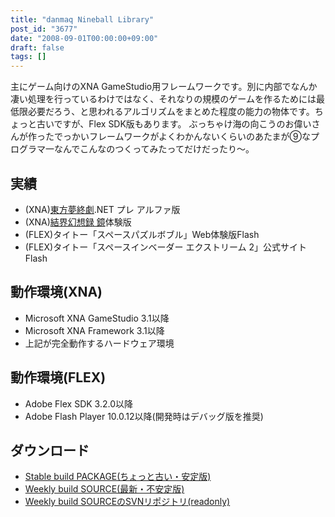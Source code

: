 ```yaml
---
title: "danmaq Nineball Library"
post_id: "3677"
date: "2008-09-01T00:00:00+09:00"
draft: false
tags: []
---
```



主にゲーム向けのXNA GameStudio用フレームワークです。別に内部でなんか凄い処理を行っているわけではなく、それなりの規模のゲームを作るためには最低限必要だろう、と思われるアルゴリズムをまとめた程度の能力の物体です。ちょっと古いですが、Flex SDK版もあります。
ぶっちゃけ海の向こうのお偉いさんが作ったでっかいフレームワークがよくわかんないくらいのあたまが⑨なプログラマ一なんでこんなのつくってみたってだけだったり～。

## 実績



  * (XNA)[東方夢終劇](https://danmaq.com/products/apps/dnh/thc/).NET プレ アルファ版
  * (XNA)[結界幻想録 鏡](http://kagaminer.in/)体験版
  * (FLEX)タイトー「スペースパズルボブル」Web体験版Flash
  * (FLEX)タイトー「スペースインベーダー エクストリーム 2」公式サイトFlash
## 動作環境(XNA)



  * Microsoft XNA GameStudio 3.1以降
  * Microsoft XNA Framework 3.1以降
  * 上記が完全動作するハードウェア環境
## 動作環境(FLEX)



  * Adobe Flex SDK 3.2.0以降
  * Adobe Flash Player 10.0.12以降(開発時はデバッグ版を推奨)
## ダウンロード



  * [Stable build PACKAGE(ちょっと古い・安定版)](http://sourceforge.jp/projects/nineball/releases/)
  * [Weekly build SOURCE(最新・不安定版)](http://svn.sourceforge.jp/view/trunk/?root=nineball)
  * [Weekly build SOURCEのSVNリポジトリ(readonly)](http://svn.sourceforge.jp/svnroot/nineball/)
